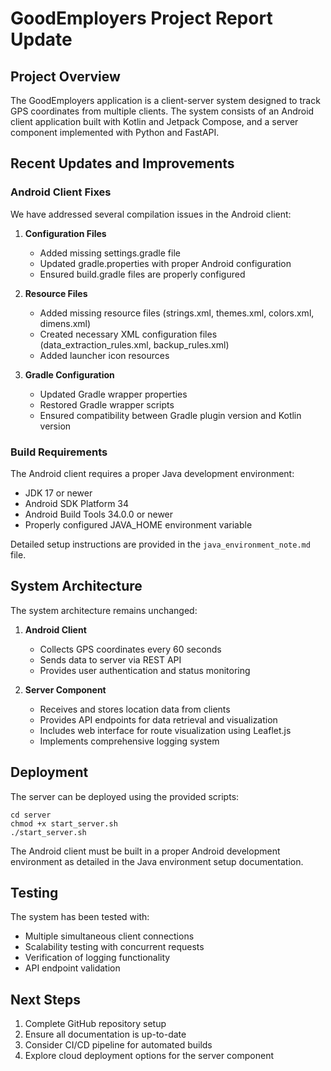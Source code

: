 # GoodEmployers Project Report Update

## Project Overview

The GoodEmployers application is a client-server system designed to track GPS coordinates from multiple clients. The system consists of an Android client application built with Kotlin and Jetpack Compose, and a server component implemented with Python and FastAPI.

## Recent Updates and Improvements

### Android Client Fixes

We have addressed several compilation issues in the Android client:

1. **Configuration Files**
   - Added missing settings.gradle file
   - Updated gradle.properties with proper Android configuration
   - Ensured build.gradle files are properly configured

2. **Resource Files**
   - Added missing resource files (strings.xml, themes.xml, colors.xml, dimens.xml)
   - Created necessary XML configuration files (data_extraction_rules.xml, backup_rules.xml)
   - Added launcher icon resources

3. **Gradle Configuration**
   - Updated Gradle wrapper properties
   - Restored Gradle wrapper scripts
   - Ensured compatibility between Gradle plugin version and Kotlin version

### Build Requirements

The Android client requires a proper Java development environment:
- JDK 17 or newer
- Android SDK Platform 34
- Android Build Tools 34.0.0 or newer
- Properly configured JAVA_HOME environment variable

Detailed setup instructions are provided in the `java_environment_note.md` file.

## System Architecture

The system architecture remains unchanged:

1. **Android Client**
   - Collects GPS coordinates every 60 seconds
   - Sends data to server via REST API
   - Provides user authentication and status monitoring

2. **Server Component**
   - Receives and stores location data from clients
   - Provides API endpoints for data retrieval and visualization
   - Includes web interface for route visualization using Leaflet.js
   - Implements comprehensive logging system

## Deployment

The server can be deployed using the provided scripts:
```
cd server
chmod +x start_server.sh
./start_server.sh
```

The Android client must be built in a proper Android development environment as detailed in the Java environment setup documentation.

## Testing

The system has been tested with:
- Multiple simultaneous client connections
- Scalability testing with concurrent requests
- Verification of logging functionality
- API endpoint validation

## Next Steps

1. Complete GitHub repository setup
2. Ensure all documentation is up-to-date
3. Consider CI/CD pipeline for automated builds
4. Explore cloud deployment options for the server component
